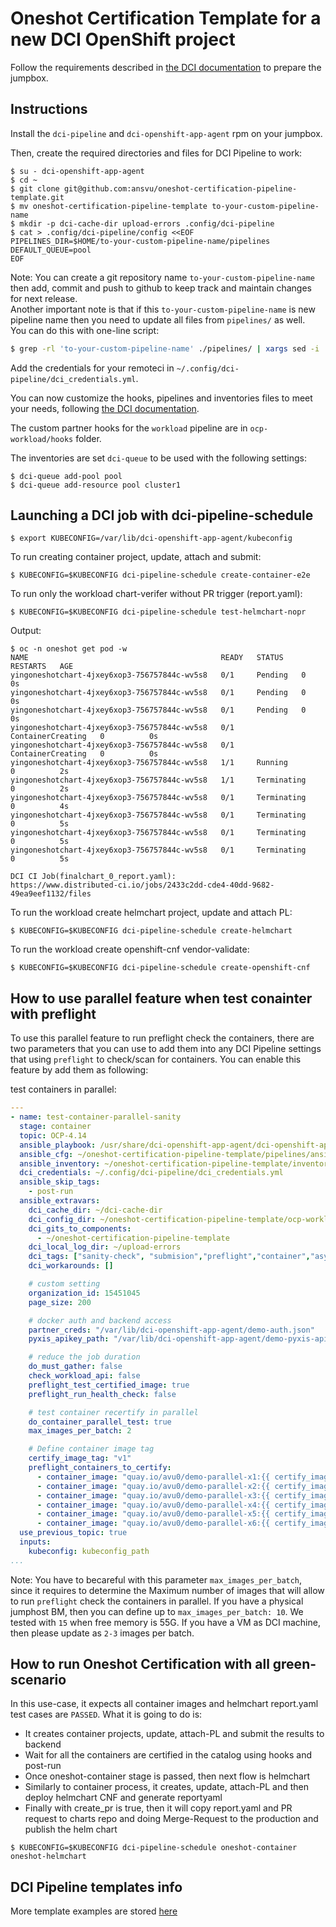 # Oneshot Certification Template for a new DCI OpenShift project

Follow the requirements described in [the DCI
documentation](https://docs.distributed-ci.io/dci-openshift-agent/#systems-requirements)
to prepare the jumpbox.

## Instructions

Install the `dci-pipeline` and `dci-openshift-app-agent` rpm on your jumpbox.

Then, create the required directories and files for DCI Pipeline to work:

```ShellSession
$ su - dci-openshift-app-agent
$ cd ~
$ git clone git@github.com:ansvu/oneshot-certification-pipeline-template.git
$ mv oneshot-certification-pipeline-template to-your-custom-pipeline-name
$ mkdir -p dci-cache-dir upload-errors .config/dci-pipeline
$ cat > .config/dci-pipeline/config <<EOF
PIPELINES_DIR=$HOME/to-your-custom-pipeline-name/pipelines
DEFAULT_QUEUE=pool
EOF
```
Note: You can create a git repository name `to-your-custom-pipeline-name` then add, commit and push to github to keep track and maintain changes for next release.  
Another important note is that if this `to-your-custom-pipeline-name` is new pipeline name then you need to update all files from `pipelines/` as well.  
You can do this with one-line script:  
```bash
$ grep -rl 'to-your-custom-pipeline-name' ./pipelines/ | xargs sed -i 's/oneshot-certification-pipeline-template/to-your-custom-pipeline-name/g'
```

Add the credentials for your remoteci in `~/.config/dci-pipeline/dci_credentials.yml`.

You can now customize the hooks, pipelines and inventories files to meet your needs, following [the DCI documentation](https://docs.distributed-ci.io/).

The custom partner hooks for the `workload` pipeline are in `ocp-workload/hooks` folder.

The inventories are set `dci-queue` to be used with the following settings:

```ShellSession
$ dci-queue add-pool pool
$ dci-queue add-resource pool cluster1
```

## Launching a DCI job with dci-pipeline-schedule

```ShellSession
$ export KUBECONFIG=/var/lib/dci-openshift-app-agent/kubeconfig
```

To run creating container project, update, attach and submit: 

```ShellSession
$ KUBECONFIG=$KUBECONFIG dci-pipeline-schedule create-container-e2e
```

To run only the workload chart-verifer without PR trigger (report.yaml):

```ShellSession
$ KUBECONFIG=$KUBECONFIG dci-pipeline-schedule test-helmchart-nopr
```

Output:
```ShellSession
$ oc -n oneshot get pod -w
NAME                                           READY   STATUS    RESTARTS   AGE
yingoneshotchart-4jxey6xop3-756757844c-wv5s8   0/1     Pending   0          0s
yingoneshotchart-4jxey6xop3-756757844c-wv5s8   0/1     Pending   0          0s
yingoneshotchart-4jxey6xop3-756757844c-wv5s8   0/1     Pending   0          0s
yingoneshotchart-4jxey6xop3-756757844c-wv5s8   0/1     ContainerCreating   0          0s
yingoneshotchart-4jxey6xop3-756757844c-wv5s8   0/1     ContainerCreating   0          0s
yingoneshotchart-4jxey6xop3-756757844c-wv5s8   1/1     Running             0          2s
yingoneshotchart-4jxey6xop3-756757844c-wv5s8   1/1     Terminating         0          2s
yingoneshotchart-4jxey6xop3-756757844c-wv5s8   0/1     Terminating         0          4s
yingoneshotchart-4jxey6xop3-756757844c-wv5s8   0/1     Terminating         0          5s
yingoneshotchart-4jxey6xop3-756757844c-wv5s8   0/1     Terminating         0          5s
yingoneshotchart-4jxey6xop3-756757844c-wv5s8   0/1     Terminating         0          5s

DCI CI Job(finalchart_0_report.yaml):
https://www.distributed-ci.io/jobs/2433c2dd-cde4-40dd-9682-49ea9eef1132/files
```

To run the workload create helmchart project, update and attach PL:

```ShellSession
$ KUBECONFIG=$KUBECONFIG dci-pipeline-schedule create-helmchart
```

To run the workload create openshift-cnf vendor-validate:

```ShellSession
$ KUBECONFIG=$KUBECONFIG dci-pipeline-schedule create-openshift-cnf
```
## How to use parallel feature when test conainter with preflight
To use this parallel feature to run preflight check the containers, there are two parameters that you can use to add them into any DCI Pipeline settings that using `preflight` to check/scan for containers.
You can enable this feature by add them as following:

test containers in parallel:
```yaml
---
- name: test-container-parallel-sanity
  stage: container
  topic: OCP-4.14
  ansible_playbook: /usr/share/dci-openshift-app-agent/dci-openshift-app-agent.yml
  ansible_cfg: ~/oneshot-certification-pipeline-template/pipelines/ansible.cfg
  ansible_inventory: ~/oneshot-certification-pipeline-template/inventories/@QUEUE/@RESOURCE-workload.yml
  dci_credentials: ~/.config/dci-pipeline/dci_credentials.yml
  ansible_skip_tags:
    - post-run
  ansible_extravars:
    dci_cache_dir: ~/dci-cache-dir
    dci_config_dir: ~/oneshot-certification-pipeline-template/ocp-workload
    dci_gits_to_components:
      - ~/oneshot-certification-pipeline-template
    dci_local_log_dir: ~/upload-errors
    dci_tags: ["sanity-check", "submision","preflight","container","async", "parallel"]
    dci_workarounds: []

    # custom setting
    organization_id: 15451045
    page_size: 200

    # docker auth and backend access
    partner_creds: "/var/lib/dci-openshift-app-agent/demo-auth.json"
    pyxis_apikey_path: "/var/lib/dci-openshift-app-agent/demo-pyxis-apikey.txt"

    # reduce the job duration
    do_must_gather: false
    check_workload_api: false
    preflight_test_certified_image: true
    preflight_run_health_check: false

    # test container recertify in parallel
    do_container_parallel_test: true
    max_images_per_batch: 2

    # Define container image tag
    certify_image_tag: "v1"
    preflight_containers_to_certify:
      - container_image: "quay.io/avu0/demo-parallel-x1:{{ certify_image_tag }}"
      - container_image: "quay.io/avu0/demo-parallel-x2:{{ certify_image_tag }}"
      - container_image: "quay.io/avu0/demo-parallel-x3:{{ certify_image_tag }}"
      - container_image: "quay.io/avu0/demo-parallel-x4:{{ certify_image_tag }}"
      - container_image: "quay.io/avu0/demo-parallel-x5:{{ certify_image_tag }}"
      - container_image: "quay.io/avu0/demo-parallel-x6:{{ certify_image_tag }}"
  use_previous_topic: true
  inputs:
    kubeconfig: kubeconfig_path
...
```

Note: You have to becareful with this parameter `max_images_per_batch`, since it requires to determine the Maximum number of images that will allow to run `preflight` check the containers in parallel. 
If you have a physical jumphost BM, then you can define up to `max_images_per_batch: 10`. We tested with `15` when free memory is 55G. 
If you have a VM as DCI machine, then please update as `2-3` images per batch. 

## How to run Oneshot Certification with all green-scenario
In this use-case, it expects all container images and helmchart report.yaml test cases are `PASSED`.
What it is going to do is:
- It creates container projects, update, attach-PL and submit the results to backend
- Wait for all the containers are certified in the catalog using hooks and post-run
- Once oneshot-container stage is passed, then next flow is helmchart
- Similarly to container process, it creates, update, attach-PL and then deploy helmchart CNF and generate reportyaml
- Finally with create_pr is true, then it will copy report.yaml and PR request to charts repo and doing Merge-Request to the production and publish the helm chart

```
$ KUBECONFIG=$KUBECONFIG dci-pipeline-schedule oneshot-container oneshot-helmchart
```

## DCI Pipeline templates info
More template examples are stored [here](https://github.com/ansvu/oneshot-certification-pipeline-template/tree/main/pipelines)
